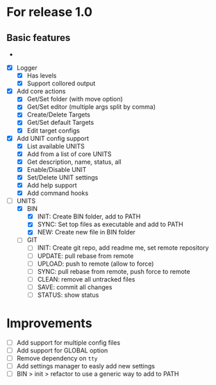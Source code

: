 # For release 1.0

## Basic features
-
- [x] Logger
  - [x] Has levels
  - [x] Support collored output
- [x] Add core actions
  - [x] Get/Set folder (with move option)
  - [x] Get/Set editor (multiple args split by comma)
  - [x] Create/Delete Targets
  - [x] Get/Set default Targets
  - [x] Edit target configs
- [x] Add UNIT config support
  - [x] List available UNITS
  - [x] Add from a list of core UNITS
  - [x] Get description, name, status, all
  - [x] Enable/Disable UNIT
  - [x] Set/Delete UNIT settings
  - [x] Add help support
  - [x] Add command hooks
- [ ] UNITS
  - [x] BIN
    - [x] INIT: Create BIN folder, add to PATH
    - [x] SYNC: Set top files as executable and add to PATH
    - [x] NEW: Create new file in BIN folder
  - [ ] GIT
    - [ ] INIT: Create git repo, add readme me, set remote repository
    - [ ] UPDATE: pull rebase from remote
    - [ ] UPLOAD: push to remote (allow to force)
    - [ ] SYNC: pull rebase from remote, push force to remote
    - [ ] CLEAN: remove all untracked files
    - [ ] SAVE: commit all changes
    - [ ] STATUS: show status

# Improvements

- [ ] Add support for multiple config files
- [ ] Add support for GLOBAL option
- [ ] Remove dependency on `tty`
- [ ] Add settings manager to easly add new settings
- [ ] BIN > init > refactor to use a generic way to add to PATH

